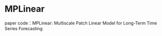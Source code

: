 # MPLinear
paper code：MPLinear: Multiscale Patch Linear Model for Long-Term Time Series Forecasting
